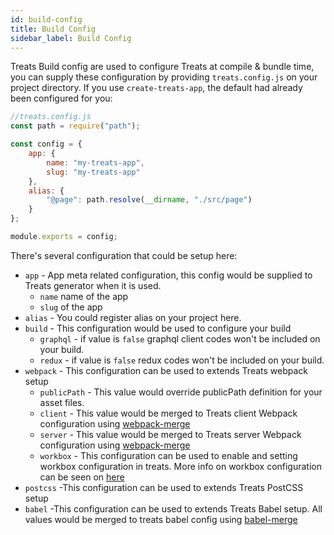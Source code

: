 ```yaml
---
id: build-config
title: Build Config
sidebar_label: Build Config
---
```


Treats Build config are used to configure Treats at compile & bundle time, you can supply these configuration by providing `treats.config.js` on your project directory. If you use `create-treats-app`, the default had already been configured for you:
```js
//treats.config.js
const path = require("path");

const config = {
    app: {
        name: "my-treats-app",
        slug: "my-treats-app"
    },
    alias: {
        "@page": path.resolve(__dirname, "./src/page")
    }
};

module.exports = config;
```

There's several configuration that could be setup here:
- `app` - App meta related configuration, this config would be supplied to Treats generator when it is used.
    - `name` name of the app
    - `slug` of the app
- `alias` - You could register alias on your project here.
- `build` - This configuration would be used to configure your build
    - `graphql` - if value is `false` graphql client codes won't be included on your build.
    - `redux` - if value is `false` redux codes won't be included on your build.
- `webpack` - This configuration can be used to extends Treats webpack setup
    - `publicPath` - This value would override publicPath definition for your asset files.
    - `client` - This value would be merged to Treats client Webpack configuration using [webpack-merge][webpack-merge-website]
    - `server` - This value would be merged to Treats server Webpack configuration using [webpack-merge][webpack-merge-website]
    - `workbox` - This configuration can be used to enable and setting workbox configuration in treats. More info on workbox configuration can be seen on [here][workbox-build-configuration]
- `postcss` -This configuration can be used to extends Treats PostCSS setup
- `babel` -This configuration can be used to extends Treats Babel setup. All values would be merged to treats babel config using [babel-merge][babel-merge-website]


[webpack-merge-website]: https://www.npmjs.com/package/webpack-merge
[babel-merge-website]: https://www.npmjs.com/package/babel-merge
[workbox-build-configuration]: ./workbox.html
